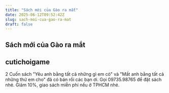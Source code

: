 ```yaml
---
title: "Sách mới của Gào ra mắt"
date: 2025-06-12T09:52:42Z
slug: sach-moi-cua-gao-ra-mat
draft: false
---
```


## Sách mới của Gào ra mắt

## cutichoigame

2 Cuốn sách "Yêu anh bằng tất cả những gì em có" và "Mất anh bằng tất cả những thứ em cho" đã có bán rồi các bạn ơi. 
Gọi 09735.98765 để đặt sách nhé. Giảm 10%, giao sách miễn phí nếu ở TPHCM nhé.